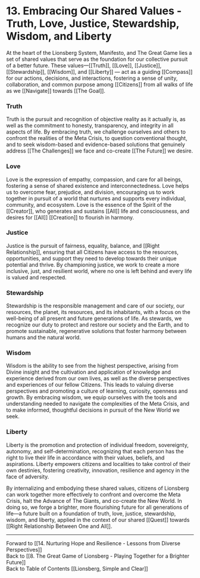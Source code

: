 # 13.  Embracing Our Shared Values - Truth, Love, Justice, Stewardship, Wisdom, and Liberty

At the heart of the Lionsberg System, Manifesto, and The Great Game lies a set of shared values that serve as the foundation for our collective pursuit of a better future. These values—[[Truth]], [[Love]], [[Justice]], [[Stewardship]], [[Wisdom]], and [[Liberty]] — act as a guiding [[Compass]] for our actions, decisions, and interactions, fostering a sense of unity, collaboration, and common purpose among [[Citizens]] from all walks of life as we [[Navigate]] towards [[The Goal]].

### Truth

Truth is the pursuit and recognition of objective reality as it actually is, as well as the commitment to honesty, transparency, and integrity in all aspects of life. By embracing truth, we challenge ourselves and others to confront the realities of the Meta Crisis, to question conventional thought, and to seek wisdom-based and evidence-based solutions that genuinely address [[The Challenges]] we face and co-create [[The Future]] we desire.

### Love

Love is the expression of empathy, compassion, and care for all beings, fostering a sense of shared existence and interconnectedness. Love helps us to overcome fear, prejudice, and division, encouraging us to work together in pursuit of a world that nurtures and supports every individual, community, and ecosystem. Love is the essence of the Spirit of the [[Creator]], who generates and sustains [[All]] life and consciousness, and desires for [[All]] [[Creation]] to flourish in harmony. 

### Justice

Justice is the pursuit of fairness, equality, balance, and [[Right Relationship]], ensuring that all Citizens have access to the resources, opportunities, and support they need to develop towards their unique potential and thrive. By championing justice, we work to create a more inclusive, just, and resilient world, where no one is left behind and every life is valued and respected.

### Stewardship

Stewardship is the responsible management and care of our society, our resources, the planet, its resources, and its inhabitants, with a focus on the well-being of all present and future generations of life. As stewards, we recognize our duty to protect and restore our society and the Earth, and to promote sustainable, regenerative solutions that foster harmony between humans and the natural world.

### Wisdom

Wisdom is the ability to see from the highest perspective, arising from Divine insight and the cultivation and application of knowledge and experience derived from our own lives, as well as the diverse perspectives and experiences of our fellow Citizens. This leads to valuing diverse perspectives and promoting a culture of learning, curiosity, openness and growth. By embracing wisdom, we equip ourselves with the tools and understanding needed to navigate the complexities of the Meta Crisis, and to make informed, thoughtful decisions in pursuit of the New World we seek. 

### Liberty

Liberty is the promotion and protection of individual freedom, sovereignty, autonomy, and self-determination, recognizing that each person has the right to live their life in accordance with their values, beliefs, and aspirations. Liberty empowers citizens and localities to take control of their own destinies, fostering creativity, innovation, resilience and agency in the face of adversity.

By internalizing and embodying these shared values, citizens of Lionsberg can work together more effectively to confront and overcome the Meta Crisis, halt the Advance of The Giants, and co-create the New World. In doing so, we forge a brighter, more flourishing future for all generations of life—a future built on a foundation of truth, love, justice, stewardship, wisdom, and liberty, applied in the context of our shared [[Quest]] towards [[Right Relationship Between One and All]]. 

____
Forward to [[14.  Nurturing Hope and Resilience - Lessons from Diverse Perspectives]]  
Back to [[8.  The Great Game of Lionsberg - Playing Together for a Brighter Future]]   
Back to Table of Contents [[Lionsberg, Simple and Clear]]
